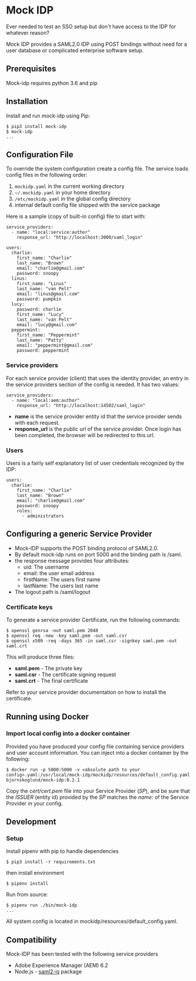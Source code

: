 # Mock IDP

Ever needed to test an SSO setup but don't have access to the IDP for whatever
reason?

Mock IDP provides a SAML2.0 IDP using POST bindings without need for a user
database or complicated enterprise software setup.

## Prerequisites

Mock-idp requires python 3.6 and pip


## Installation

Install and run mock-idp using Pip:

    $ pip3 install mock-idp
    $ mock-idp
    ...

## Configuration File

To override the system configuration create a config file. The service loads 
config files in the following order:

1. `mockidp.yaml` in the current working directory
2. `~/.mockidp.yaml` in your home directory
3. `/etc/mockidp.yaml` in the global config directory
4. internal default config file shipped with the service package

Here is a sample (copy of built-in config) file to start with:

```
service_providers:
  - name: "local:service:author"
    response_url: "http://localhost:3000/saml_login"

users:
  charlie:
    first_name: "Charlie"
    last_name: "Brown"
    email: "charlie@gmail.com"
    password: snoopy
  linus:
    first_name: "Linus"
    last_name: "van Pelt"
    email: "linus@gmail.com"
    password: pumpkin
  lucy:
    password: charlie
    first_name: "Lucy"
    last_name: "van Pelt"
    email: "lucy@gmail.com"
  peppermint:
    first_name: "Peppermint"
    last_name: "Patty"
    email: "peppermint@gmail.com"
    password: peppermint
```

### Service providers

For each service provider (client) that uses the identity provider, an entry in
the service providers section of the config is needed. It has two values:

    service_providers:
      - name: "local:aem:author"
        response_url: "http://localhost:14502/saml_login"


* **name** is the service provider entity id that the service provider sends
    with each request.
* **response_url** is the public url of the service provider. Once login has
    been completed, the browser will be redirected to this url.

### Users

Users is a fairly self explanatory list of user credentials recognized
by the IDP:

    users:
      charlie:
        first_name: "Charlie"
        last_name: "Brown"
        email: "charlie@gmail.com"
        password: snoopy
        roles:
          - administrators

## Configuring a generic Service Provider

* Mock-IDP supports the POST binding protocol of SAML2.0.
* By default mock-idp runs on port 5000 and the binding path is /saml.
* the response message provides four attributes:
    - uid: The username
    - email: the user email address
    - firstName: The users first name
    - lastName: The users last name
* The logout path is /saml/logout

### Certificate keys

To generate a service provider Certificate, run the following commands:

    $ openssl genrsa -out saml.pem 2048
    $ openssl req -new -key saml.pem -out saml.csr
    $ openssl x509 -req -days 365 -in saml.csr -signkey saml.pem -out saml.crt

This will produce three files:

* __saml.pem__ - The private key
* __saml.csr__ - The certificate signing request
* __saml.crt__ - The final certificate

Refer to your service provider documentation on how to install the certificate.

## Running using Docker

### Import local config into a docker container

Provided you have produced your config file containing service providers and 
user account information. You can inject into a docker container by the
following:

    $ docker run -p 5000:5000 -v <absolute path to your config>.yaml:/usr/local/mock-idp/mockidp/resources/default_config.yaml bjornskoglund/mock-idp:0.2.1

Copy the *cert/cert.pem* file into your Service Provider (_SP_), and be sure
that the _ISSUER_ (entity id) provided by the _SP_ matches the _name:_ of the
Service Provider in your config.


## Development

### Setup
Install pipenv with pip to handle dependencies

    $ pip3 install -r requirements.txt
  
then install environment

    $ pipenv install

Run from source:

    $ pipenv run ./bin/mock-idp
    ...

All system config is located in mockidp/resources/default_config.yaml.


## Compatibility

Mock-IDP has been tested with the following service providers

* Adobe Experience Manager (AEM) 6.2
* Node.js - [saml2-js](https://www.npmjs.com/package/saml2-js) package
